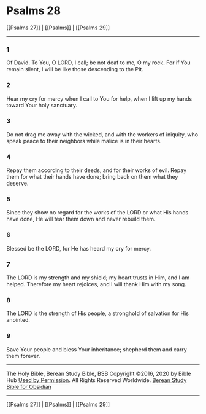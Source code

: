 # Psalms 28

[[Psalms 27]] | [[Psalms]] | [[Psalms 29]]

---

### 1
Of David. To You, O LORD, I call; be not deaf to me, O my rock. For if You remain silent, I will be like those descending to the Pit.

### 2
Hear my cry for mercy when I call to You for help, when I lift up my hands toward Your holy sanctuary.

### 3
Do not drag me away with the wicked, and with the workers of iniquity, who speak peace to their neighbors while malice is in their hearts.

### 4
Repay them according to their deeds, and for their works of evil. Repay them for what their hands have done; bring back on them what they deserve.

### 5
Since they show no regard for the works of the LORD or what His hands have done, He will tear them down and never rebuild them.

### 6
Blessed be the LORD, for He has heard my cry for mercy.

### 7
The LORD is my strength and my shield; my heart trusts in Him, and I am helped. Therefore my heart rejoices, and I will thank Him with my song.

### 8
The LORD is the strength of His people, a stronghold of salvation for His anointed.

### 9
Save Your people and bless Your inheritance; shepherd them and carry them forever.

---

The Holy Bible, Berean Study Bible, BSB
Copyright ©2016, 2020 by Bible Hub
[Used by Permission](https://berean.bible/terms.htm). All Rights Reserved Worldwide.
[Berean Study Bible for Obsidian](https://github.com/gapmiss/berean-study-bible-for-obsidian)

---

[[Psalms 27]] | [[Psalms]] | [[Psalms 29]]

